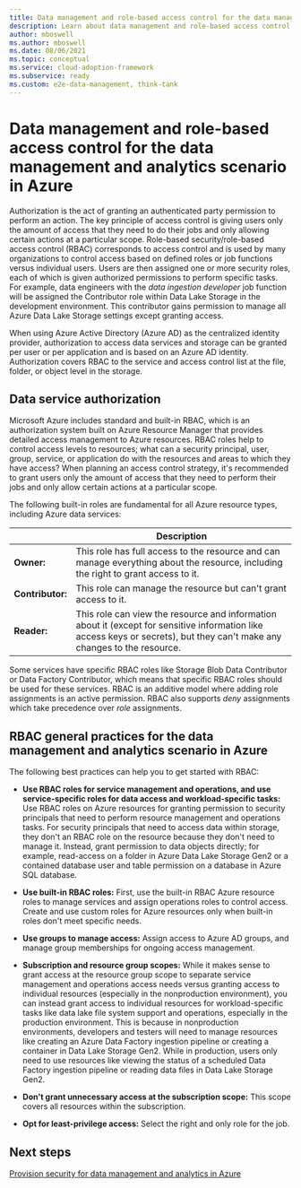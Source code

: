 ```yaml
---
title: Data management and role-based access control for the data management and analytics scenario in Azure
description: Learn about data management and role-based access control for the data management and analytics scenario in Azure.
author: mboswell
ms.author: mboswell
ms.date: 08/06/2021
ms.topic: conceptual
ms.service: cloud-adoption-framework
ms.subservice: ready
ms.custom: e2e-data-management, think-tank
---
```


# Data management and role-based access control for the data management and analytics scenario in Azure

Authorization is the act of granting an authenticated party permission to perform an action. The key principle of access control is giving users only the amount of access that they need to do their jobs and only allowing certain actions at a particular scope. Role-based security/role-based access control (RBAC) corresponds to access control and is used by many organizations to control access based on defined roles or job functions versus individual users. Users are then assigned one or more security roles, each of which is given authorized permissions to perform specific tasks. For example, data engineers with the *data ingestion developer* job function will be assigned the Contributor role within Data Lake Storage in the development environment. This contributor gains permission to manage all Azure Data Lake Storage settings except granting access.

When using Azure Active Directory (Azure AD) as the centralized identity provider, authorization to access data services and storage can be granted per user or per application and is based on an Azure AD identity. Authorization covers RBAC to the service and access control list at the file, folder, or object level in the storage.

## Data service authorization

Microsoft Azure includes standard and built-in RBAC, which is an authorization system built on Azure Resource Manager that provides detailed access management to Azure resources. RBAC roles help to control access levels to resources; what can a security principal, user, group, service, or application do with the resources and areas to which they have access? When planning an access control strategy, it's recommended to grant users only the amount of access that they need to perform their jobs and only allow certain actions at a particular scope.

The following built-in roles are fundamental for all Azure resource types, including Azure data services:

|| Description |
|---|---|
| **Owner:**| This role has full access to the resource and can manage everything about the resource, including the right to grant access to it.|
| **Contributor:**| This role can manage the resource but can't grant access to it. |
| **Reader:**| This role can view the resource and information about it (except for sensitive information like access keys or secrets), but they can't make any changes to the resource.|

Some services have specific RBAC roles like Storage Blob Data Contributor or Data Factory Contributor, which means that specific RBAC roles should be used for these services. RBAC is an additive model where adding role assignments is an active permission. RBAC also supports *deny* assignments which take precedence over *role* assignments.

## RBAC general practices for the data management and analytics scenario in Azure

The following best practices can help you to get started with RBAC:

- **Use RBAC roles for service management and operations, and use service-specific roles for data access and workload-specific tasks:** Use RBAC roles on Azure resources for granting permission to security principals that need to perform resource management and operations tasks. For security principals that need to access data within storage, they don't an RBAC role on the resource because they don't need to manage it. Instead, grant permission to data objects directly; for example, read-access on a folder in Azure Data Lake Storage Gen2 or a contained database user and table permission on a database in Azure SQL database.

- **Use built-in RBAC roles:** First, use the built-in RBAC Azure resource roles to manage services and assign operations roles to control access. Create and use custom roles for Azure resources only when built-in roles don't meet specific needs.

- **Use groups to manage access:** Assign access to Azure AD groups, and manage group memberships for ongoing access management.

- **Subscription and resource group scopes:** While it makes sense to grant access at the resource group scope to separate service management and operations access needs versus granting access to individual resources (especially in the nonproduction environment), you can instead grant access to individual resources for workload-specific tasks like data lake file system support and operations, especially in the production environment. This is because in nonproduction environments, developers and testers will need to manage resources like creating an Azure Data Factory ingestion pipeline or creating a container in Data Lake Storage Gen2. While in production, users only need to use resources like viewing the status of a scheduled Data Factory ingestion pipeline or reading data files in Data Lake Storage Gen2.

- **Don't grant unnecessary access at the subscription scope:** This scope covers all resources within the subscription.

- **Opt for least-privilege access:** Select the right and only role for the job.

## Next steps

[Provision security for data management and analytics in Azure](./security-provisioning.md)
